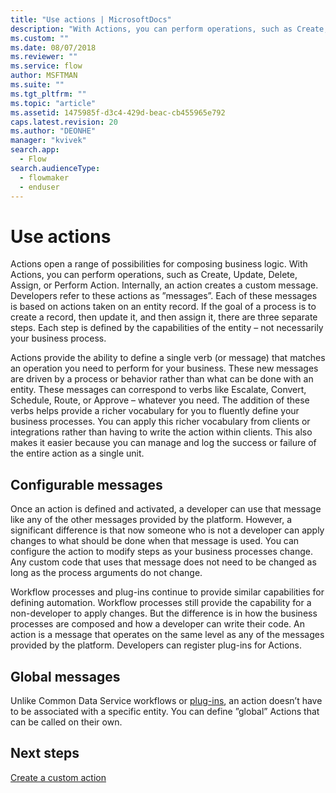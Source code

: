 ```yaml
---
title: "Use actions | MicrosoftDocs"
description: "With Actions, you can perform operations, such as Create, Update, Delete, Assign, or Perform Action. Internally, an action creates a custom message"
ms.custom: ""
ms.date: 08/07/2018
ms.reviewer: ""
ms.service: flow
author: MSFTMAN
ms.suite: ""
ms.tgt_pltfrm: ""
ms.topic: "article"
ms.assetid: 1475985f-d3c4-429d-beac-cb455965e792
caps.latest.revision: 20
ms.author: "DEONHE"
manager: "kvivek"
search.app: 
  - Flow
search.audienceType: 
  - flowmaker
  - enduser
---
```

# Use actions

Actions open a range of possibilities for composing business logic. With Actions, you can perform operations, such as Create, Update, Delete, Assign, or Perform Action. Internally, an action creates a custom message. Developers refer to these actions as ”messages”. Each of these messages is based on actions taken on an entity record. If the goal of a process is to create a record, then update it, and then assign it, there are three separate steps. Each step is defined by the capabilities of the entity – not necessarily your business process.  
  
Actions provide the ability to define a single verb (or message) that matches an operation you need to perform for your business. These new messages are driven by a process or behavior rather than what can be done with an entity. These messages can correspond to verbs like Escalate, Convert, Schedule, Route, or Approve – whatever you need. The addition of these verbs helps provide a richer vocabulary for you to fluently define your business processes. You can apply this richer vocabulary from clients or integrations rather than having to write the action within clients. This also makes it easier because you can manage and log the success or failure of the entire action as a single unit.  
  
<a name="BKMK_ConfigurableMessages"></a>   
## Configurable messages  
 Once an action is defined and activated, a developer can use that message like any of the other messages provided by the platform. However, a significant difference is that now someone who is not a developer can apply changes to what should be done when that message is used. You can configure the action to modify steps as your business processes change. Any custom code that uses that message does not need to be changed as long as the process arguments do not change.  
  
 Workflow processes and plug-ins continue to provide similar capabilities for defining automation. Workflow processes still provide the capability for a non-developer to apply changes. But the difference is in how the business processes are composed and how a developer can write their code. An action is a message that operates on the same level as any of the messages provided by the platform. Developers can register plug-ins for Actions.  
  
<a name="BKMK_GlobalMessages"></a>   
## Global messages 
 
 Unlike Common Data Service workflows or [plug-ins](/powerapps/developer/common-data-service/apply-business-logic-with-code?branch=master#create-a-plug-in), an action doesn’t have to be associated with a specific entity. You can define ”global” Actions that can be called on their own.

## Next steps

[Create a custom action](create-actions.md)  
  

